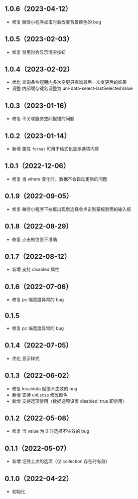 ## 1.0.6（2023-04-12）

- 修复 微信小程序点击时会改变背景颜色的 bug

## 1.0.5（2023-02-03）

- 修复 禁用时会显示清空按钮

## 1.0.4（2023-02-02）

- 优化 查询条件短期内多次变更只查询最后一次变更后的结果
- 调整 内部缓存键名调整为 uni-data-select-lastSelectedValue

## 1.0.3（2023-01-16）

- 修复 不关联服务空间报错的问题

## 1.0.2（2023-01-14）

- 新增 属性 `format` 可用于格式化显示选项内容

## 1.0.1（2022-12-06）

- 修复 当 where 变化时，数据不会自动更新的问题

## 0.1.9（2022-09-05）

- 修复 微信小程序下拉框出现后选择会点击到蒙板后面的输入框

## 0.1.8（2022-08-29）

- 修复 点击的位置不准确

## 0.1.7（2022-08-12）

- 新增 支持 disabled 属性

## 0.1.6（2022-07-06）

- 修复 pc 端宽度异常的 bug

## 0.1.5

- 修复 pc 端宽度异常的 bug

## 0.1.4（2022-07-05）

- 优化 显示样式

## 0.1.3（2022-06-02）

- 修复 localdata 赋值不生效的 bug
- 新增 支持 uni.scss 修改颜色
- 新增 支持选项禁用（数据选项设置 disabled: true 即禁用）

## 0.1.2（2022-05-08）

- 修复 当 value 为 0 时选择不生效的 bug

## 0.1.1（2022-05-07）

- 新增 记住上次的选项（仅 collection 存在时有效）

## 0.1.0（2022-04-22）

- 初始化
